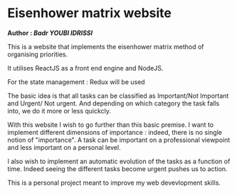 # Eisenhower matrix website

**Author : *Badr YOUBI IDRISSI***

This is a website that implements the eisenhower matrix method of organising priorities.

It utilises ReactJS as a front end engine and NodeJS.

For the state management : Redux will be used

The basic idea is that all tasks can be classified as Important/Not Important and Urgent/ Not urgent. And depending on which category the task falls into, we do it more or less quickcly. 

With this website I wish to go further than this basic premise. I want to implement different dimensions of importance : indeed, there is no single notion of "importance". A task can be important on a professional viewpoint and less important on a personal level. 

I also wish to implement an automatic evolution of the tasks as a function of time. Indeed seeing the different tasks become urgent pushes us to action.

This is a personal project meant to improve my web devevlopment skills. 
 